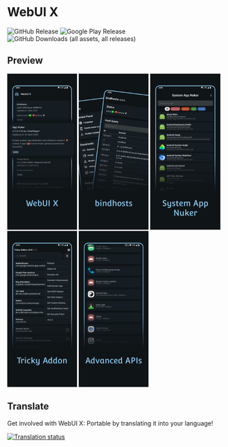 # WebUI X


![GitHub Release](https://img.shields.io/github/v/release/MMRLApp/WebUI-X-Portable?label=Latest%20Release)
![Google Play Release](https://img.shields.io/endpoint?url=https%3A%2F%2Fplay.cuzi.workers.dev%2Fplay%3Fi%3Dcom.dergoogler.mmrl.wx%26l%3DInstalls%26m%3D%24shortinstalls&label=Google%20Play&color=red)
![GitHub Downloads (all assets, all releases)](https://img.shields.io/github/downloads/MMRLApp/WebUI-X-Portable/total?label=GitHub%20Downloads)

## Preview

<p>
  <img src="fastlane/metadata/android/en-US/images/phoneScreenshots/1.png" width="32%" />
  <img src="fastlane/metadata/android/en-US/images/phoneScreenshots/2.png" width="32%" />
  <img src="fastlane/metadata/android/en-US/images/phoneScreenshots/3.png" width="32%" />
  <img src="fastlane/metadata/android/en-US/images/phoneScreenshots/4.png" width="32%" />
  <img src="fastlane/metadata/android/en-US/images/phoneScreenshots/5.png" width="32%" />
</p>

## Translate

Get involved with WebUI X: Portable by translating it into your language!

[![Translation status](https://hosted.weblate.org/widget/mmrl/webui-x-portable/multi-auto.svg)](https://hosted.weblate.org/engage/mmrl/)
